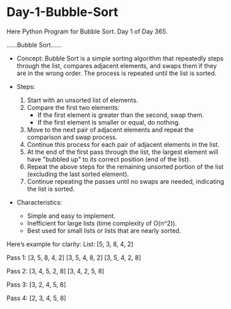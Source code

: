 # Day-1-Bubble-Sort
Here Python Program for Bubble Sort. Day 1 of Day 365.

......Bubble Sort......

- Concept: Bubble Sort is a simple sorting algorithm that repeatedly steps through the list, compares adjacent elements, and swaps them if they are in the wrong order. The process is repeated until the list is sorted.

- Steps:
    1. Start with an unsorted list of elements.
    2. Compare the first two elements:
        - If the first element is greater than the second, swap them.
        - If the first element is smaller or equal, do nothing.
    3. Move to the next pair of adjacent elements and repeat the comparison and swap process.
    4. Continue this process for each pair of adjacent elements in the list.
    5. At the end of the first pass through the list, the largest element will have "bubbled up" to its correct position (end of the list).
    6. Repeat the above steps for the remaining unsorted portion of the list (excluding the last sorted element).
    7. Continue repeating the passes until no swaps are needed, indicating the list is sorted.

- Characteristics:
    - Simple and easy to implement.
    - Inefficient for large lists (time complexity of O(n^2)).
    - Best used for small lists or lists that are nearly sorted.

Here’s example for clarity:
List: [5, 3, 8, 4, 2]

Pass 1:
[3, 5, 8, 4, 2]
[3, 5, 4, 8, 2]
[3, 5, 4, 2, 8]

Pass 2:
[3, 4, 5, 2, 8]
[3, 4, 2, 5, 8]

Pass 3:
[3, 2, 4, 5, 8]

Pass 4:
[2, 3, 4, 5, 8]
